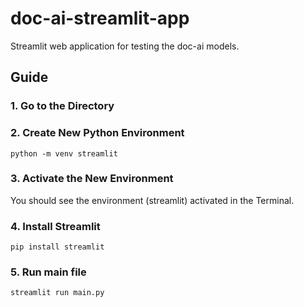 # doc-ai-streamlit-app
Streamlit web application for testing the doc-ai models.


## Guide
### 1. Go to the Directory

### 2. Create New Python Environment

`python -m venv streamlit `

### 3. Activate the New Environment
You should see the environment (streamlit) activated in the Terminal.

### 4. Install Streamlit
`pip install streamlit`

### 5. Run main file
`streamlit run main.py`
